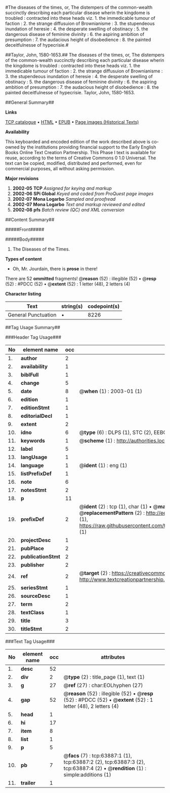 #The diseases of the times, or, The distempers of the common-wealth succinctly describing each particular disease wherin the kingdome is troubled : contracted into these heads viz. 1. the immedicable tumour of faction : 2. the strange diffusuion of Brownianisme : 3. the stupendeous inundation of heresie : 4. the desperate swelling of obstinacy : 5. the dangerous disease of feminine divinity : 6. the aspiring ambition of presumption : 7. the audacious height of disobedience : 8. the painted deceitfulnesse of hypecrisie.#

##Taylor, John, 1580-1653.##
The diseases of the times, or, The distempers of the common-wealth succinctly describing each particular disease wherin the kingdome is troubled : contracted into these heads viz. 1. the immedicable tumour of faction : 2. the strange diffusuion of Brownianisme : 3. the stupendeous inundation of heresie : 4. the desperate swelling of obstinacy : 5. the dangerous disease of feminine divinity : 6. the aspiring ambition of presumption : 7. the audacious height of disobedience : 8. the painted deceitfulnesse of hypecrisie.
Taylor, John, 1580-1653.

##General Summary##

**Links**

[TCP catalogue](http://www.ota.ox.ac.uk/tcp/)  • 
[HTML](http://tei.it.ox.ac.uk/tcp/Texts-HTML/free/A64/A64165.html)  • 
[EPUB](http://tei.it.ox.ac.uk/tcp/Texts-EPUB/free/A64/A64165.epub) • 
[Page images (Historical Texts)](https://data.historicaltexts.jisc.ac.uk/view?pubId=eebo-12590383e&pageId=eebo-12590383e-63887-1)

**Availability**

This keyboarded and encoded edition of the
	       work described above is co-owned by the institutions
	       providing financial support to the Early English Books
	       Online Text Creation Partnership. This Phase I text is
	       available for reuse, according to the terms of Creative
	       Commons 0 1.0 Universal. The text can be copied,
	       modified, distributed and performed, even for
	       commercial purposes, all without asking permission.

**Major revisions**

1. __2002-05__ __TCP__ *Assigned for keying and markup*
1. __2002-06__ __SPi Global__ *Keyed and coded from ProQuest page images*
1. __2002-07__ __Mona Logarbo__ *Sampled and proofread*
1. __2002-07__ __Mona Logarbo__ *Text and markup reviewed and edited*
1. __2002-08__ __pfs__ *Batch review (QC) and XML conversion*

##Content Summary##

#####Front#####

#####Body#####

1. The Diseases of the Times.

**Types of content**

  * Oh, Mr. Jourdain, there is **prose** in there!

There are 52 **ommitted** fragments! 
 @__reason__ (52) : illegible (52)  •  @__resp__ (52) : #PDCC (52)  •  @__extent__ (52) : 1 letter (48), 2 letters (4)

**Character listing**


|Text|string(s)|codepoint(s)|
|---|---|---|
|General Punctuation|•|8226|

##Tag Usage Summary##

###Header Tag Usage###

|No|element name|occ|attributes|
|---|---|---|---|
|1.|__author__|2||
|2.|__availability__|1||
|3.|__biblFull__|1||
|4.|__change__|5||
|5.|__date__|8| @__when__ (1) : 2003-01 (1)|
|6.|__edition__|1||
|7.|__editionStmt__|1||
|8.|__editorialDecl__|1||
|9.|__extent__|2||
|10.|__idno__|6| @__type__ (6) : DLPS (1), STC (2), EEBO-CITATION (1), OCLC (1), VID (1)|
|11.|__keywords__|1| @__scheme__ (1) : http://authorities.loc.gov/ (1)|
|12.|__label__|5||
|13.|__langUsage__|1||
|14.|__language__|1| @__ident__ (1) : eng (1)|
|15.|__listPrefixDef__|1||
|16.|__note__|6||
|17.|__notesStmt__|2||
|18.|__p__|11||
|19.|__prefixDef__|2| @__ident__ (2) : tcp (1), char (1)  •  @__matchPattern__ (2) : ([0-9\-]+):([0-9IVX]+) (1), (.+) (1)  •  @__replacementPattern__ (2) : http://eebo.chadwyck.com/downloadtiff?vid=$1&page=$2 (1), https://raw.githubusercontent.com/textcreationpartnership/Texts/master/tcpchars.xml#$1 (1)|
|20.|__projectDesc__|1||
|21.|__pubPlace__|2||
|22.|__publicationStmt__|2||
|23.|__publisher__|2||
|24.|__ref__|2| @__target__ (2) : https://creativecommons.org/publicdomain/zero/1.0/ (1), http://www.textcreationpartnership.org/docs/. (1)|
|25.|__seriesStmt__|1||
|26.|__sourceDesc__|1||
|27.|__term__|2||
|28.|__textClass__|1||
|29.|__title__|3||
|30.|__titleStmt__|2||


###Text Tag Usage###

|No|element name|occ|attributes|
|---|---|---|---|
|1.|__desc__|52||
|2.|__div__|2| @__type__ (2) : title_page (1), text (1)|
|3.|__g__|27| @__ref__ (27) : char:EOLhyphen (27)|
|4.|__gap__|52| @__reason__ (52) : illegible (52)  •  @__resp__ (52) : #PDCC (52)  •  @__extent__ (52) : 1 letter (48), 2 letters (4)|
|5.|__head__|1||
|6.|__hi__|17||
|7.|__item__|8||
|8.|__list__|1||
|9.|__p__|5||
|10.|__pb__|7| @__facs__ (7) : tcp:63887:1 (1), tcp:63887:2 (2), tcp:63887:3 (2), tcp:63887:4 (2)  •  @__rendition__ (1) : simple:additions (1)|
|11.|__trailer__|1||
